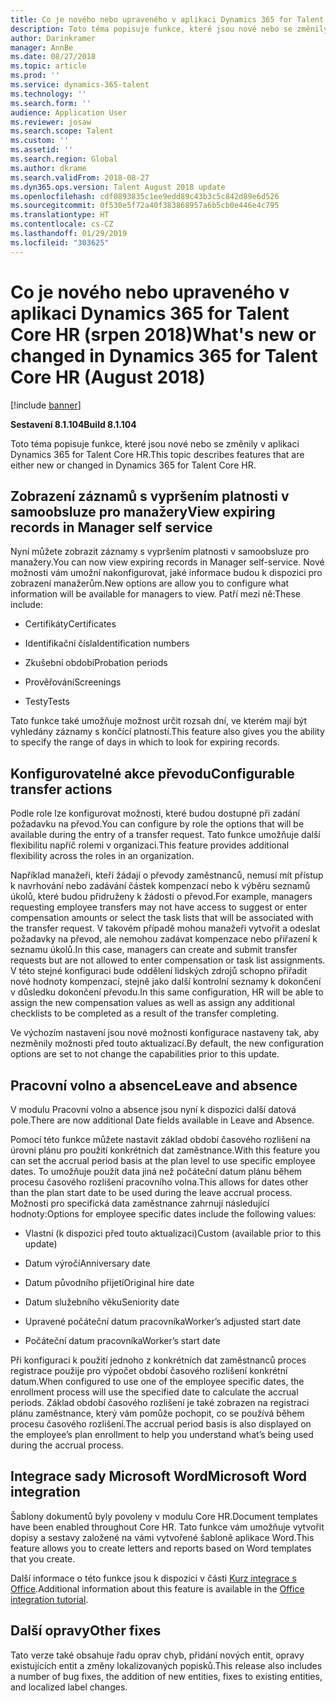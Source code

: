 ```yaml
---
title: Co je nového nebo upraveného v aplikaci Dynamics 365 for Talent Core HR (srpen 2018)
description: Toto téma popisuje funkce, které jsou nové nebo se změnily v aplikaci Microsoft Dynamics 365 for Talent Core HR.
author: Darinkramer
manager: AnnBe
ms.date: 08/27/2018
ms.topic: article
ms.prod: ''
ms.service: dynamics-365-talent
ms.technology: ''
ms.search.form: ''
audience: Application User
ms.reviewer: josaw
ms.search.scope: Talent
ms.custom: ''
ms.assetid: ''
ms.search.region: Global
ms.author: dkrame
ms.search.validFrom: 2018-08-27
ms.dyn365.ops.version: Talent August 2018 update
ms.openlocfilehash: cdf0893835c1ee9edd89c43b3c5c842d89e6d526
ms.sourcegitcommit: 0f530e5f72a40f383868957a6b5cb0e446e4c795
ms.translationtype: HT
ms.contentlocale: cs-CZ
ms.lasthandoff: 01/29/2019
ms.locfileid: "303625"
---
```

# <a name="whats-new-or-changed-in-dynamics-365-for-talent-core-hr-august-2018"></a><span data-ttu-id="aebd5-103">Co je nového nebo upraveného v aplikaci Dynamics 365 for Talent Core HR (srpen 2018)</span><span class="sxs-lookup"><span data-stu-id="aebd5-103">What's new or changed in Dynamics 365 for Talent Core HR (August 2018)</span></span>

[!include [banner](includes/banner.md)]

<span data-ttu-id="aebd5-104">**Sestavení 8.1.104**</span><span class="sxs-lookup"><span data-stu-id="aebd5-104">**Build 8.1.104**</span></span>

<span data-ttu-id="aebd5-105">Toto téma popisuje funkce, které jsou nové nebo se změnily v aplikaci Dynamics 365 for Talent Core HR.</span><span class="sxs-lookup"><span data-stu-id="aebd5-105">This topic describes features that are either new or changed in Dynamics 365 for Talent Core HR.</span></span>

## <a name="view-expiring-records-in-manager-self-service"></a><span data-ttu-id="aebd5-106">Zobrazení záznamů s vypršením platnosti v samoobsluze pro manažery</span><span class="sxs-lookup"><span data-stu-id="aebd5-106">View expiring records in Manager self service</span></span>

<span data-ttu-id="aebd5-107">Nyní můžete zobrazit záznamy s vypršením platnosti v samoobsluze pro manažery.</span><span class="sxs-lookup"><span data-stu-id="aebd5-107">You can now view expiring records in Manager self-service.</span></span> <span data-ttu-id="aebd5-108">Nové možnosti vám umožní nakonfigurovat, jaké informace budou k dispozici pro zobrazení manažerům.</span><span class="sxs-lookup"><span data-stu-id="aebd5-108">New options are allow you to configure what information will be available for managers to view.</span></span> <span data-ttu-id="aebd5-109">Patří mezi ně:</span><span class="sxs-lookup"><span data-stu-id="aebd5-109">These include:</span></span>

-   <span data-ttu-id="aebd5-110">Certifikáty</span><span class="sxs-lookup"><span data-stu-id="aebd5-110">Certificates</span></span>

-   <span data-ttu-id="aebd5-111">Identifikační čísla</span><span class="sxs-lookup"><span data-stu-id="aebd5-111">Identification numbers</span></span>

-   <span data-ttu-id="aebd5-112">Zkušební období</span><span class="sxs-lookup"><span data-stu-id="aebd5-112">Probation periods</span></span>

-   <span data-ttu-id="aebd5-113">Prověřování</span><span class="sxs-lookup"><span data-stu-id="aebd5-113">Screenings</span></span>

-   <span data-ttu-id="aebd5-114">Testy</span><span class="sxs-lookup"><span data-stu-id="aebd5-114">Tests</span></span>

<span data-ttu-id="aebd5-115">Tato funkce také umožňuje možnost určit rozsah dní, ve kterém mají být vyhledány záznamy s končící platností.</span><span class="sxs-lookup"><span data-stu-id="aebd5-115">This feature also gives you the ability to specify the range of days in which to look for expiring records.</span></span>

## <a name="configurable-transfer-actions"></a><span data-ttu-id="aebd5-116">Konfigurovatelné akce převodu</span><span class="sxs-lookup"><span data-stu-id="aebd5-116">Configurable transfer actions</span></span>

<span data-ttu-id="aebd5-117">Podle role lze konfigurovat možnosti, které budou dostupné při zadání požadavku na převod.</span><span class="sxs-lookup"><span data-stu-id="aebd5-117">You can configure by role the options that will be available during the entry of a transfer request.</span></span> <span data-ttu-id="aebd5-118">Tato funkce umožňuje další flexibilitu napříč rolemi v organizaci.</span><span class="sxs-lookup"><span data-stu-id="aebd5-118">This feature provides additional flexibility across the roles in an organization.</span></span>

<span data-ttu-id="aebd5-119">Například manažeři, kteří žádají o převody zaměstnanců, nemusí mít přístup k navrhování nebo zadávání částek kompenzací nebo k výběru seznamů úkolů, které budou přidruženy k žádosti o převod.</span><span class="sxs-lookup"><span data-stu-id="aebd5-119">For example, managers requesting employee transfers may not have access to suggest or enter compensation amounts or select the task lists that will be associated with the transfer request.</span></span> <span data-ttu-id="aebd5-120">V takovém případě mohou manažeři vytvořit a odeslat požadavky na převod, ale nemohou zadávat kompenzace nebo přiřazení k seznamu úkolů.</span><span class="sxs-lookup"><span data-stu-id="aebd5-120">In this case, managers can create and submit transfer requests but are not allowed to enter compensation or task list assignments.</span></span> <span data-ttu-id="aebd5-121">V této stejné konfiguraci bude oddělení lidských zdrojů schopno přiřadit nové hodnoty kompenzací, stejně jako další kontrolní seznamy k dokončení v důsledku dokončení převodu.</span><span class="sxs-lookup"><span data-stu-id="aebd5-121">In this same configuration, HR will be able to assign the new compensation values as well as assign any additional checklists to be completed as a result of the transfer completing.</span></span>

<span data-ttu-id="aebd5-122">Ve výchozím nastavení jsou nové možnosti konfigurace nastaveny tak, aby nezměnily možnosti před touto aktualizací.</span><span class="sxs-lookup"><span data-stu-id="aebd5-122">By default, the new configuration options are set to not change the capabilities prior to this update.</span></span>

## <a name="leave-and-absence"></a><span data-ttu-id="aebd5-123">Pracovní volno a absence</span><span class="sxs-lookup"><span data-stu-id="aebd5-123">Leave and absence</span></span>

<span data-ttu-id="aebd5-124">V modulu Pracovní volno a absence jsou nyní k dispozici další datová pole.</span><span class="sxs-lookup"><span data-stu-id="aebd5-124">There are now additional Date fields available in Leave and Absence.</span></span>

<span data-ttu-id="aebd5-125">Pomocí této funkce můžete nastavit základ období časového rozlišení na úrovni plánu pro použití konkrétních dat zaměstnance.</span><span class="sxs-lookup"><span data-stu-id="aebd5-125">With this feature you can set the accrual period basis at the plan level to use specific employee dates.</span></span> <span data-ttu-id="aebd5-126">To umožňuje použít data jiná než počáteční datum plánu během procesu časového rozlišení pracovního volna.</span><span class="sxs-lookup"><span data-stu-id="aebd5-126">This allows for dates other than the plan start date to be used during the leave accrual process.</span></span> <span data-ttu-id="aebd5-127">Možnosti pro specifická data zaměstnance zahrnují následující hodnoty:</span><span class="sxs-lookup"><span data-stu-id="aebd5-127">Options for employee specific dates include the following values:</span></span>

-   <span data-ttu-id="aebd5-128">Vlastní (k dispozici před touto aktualizaci)</span><span class="sxs-lookup"><span data-stu-id="aebd5-128">Custom (available prior to this update)</span></span>

-   <span data-ttu-id="aebd5-129">Datum výročí</span><span class="sxs-lookup"><span data-stu-id="aebd5-129">Anniversary date</span></span>

-   <span data-ttu-id="aebd5-130">Datum původního přijetí</span><span class="sxs-lookup"><span data-stu-id="aebd5-130">Original hire date</span></span>

-   <span data-ttu-id="aebd5-131">Datum služebního věku</span><span class="sxs-lookup"><span data-stu-id="aebd5-131">Seniority date</span></span>

-   <span data-ttu-id="aebd5-132">Upravené počáteční datum pracovníka</span><span class="sxs-lookup"><span data-stu-id="aebd5-132">Worker’s adjusted start date</span></span>

-   <span data-ttu-id="aebd5-133">Počáteční datum pracovníka</span><span class="sxs-lookup"><span data-stu-id="aebd5-133">Worker’s start date</span></span>

<span data-ttu-id="aebd5-134">Při konfiguraci k použití jednoho z konkrétních dat zaměstnanců proces registrace použije pro výpočet období časového rozlišení konkrétní datum.</span><span class="sxs-lookup"><span data-stu-id="aebd5-134">When configured to use one of the employee specific dates, the enrollment process will use the specified date to calculate the accrual periods.</span></span> <span data-ttu-id="aebd5-135">Základ období časového rozlišení je také zobrazen na registraci plánu zaměstnance, který vám pomůže pochopit, co se používá během procesu časového rozlišení.</span><span class="sxs-lookup"><span data-stu-id="aebd5-135">The accrual period basis is also displayed on the employee’s plan enrollment to help you understand what’s being used during the accrual process.</span></span>

## <a name="microsoft-word-integration"></a><span data-ttu-id="aebd5-136">Integrace sady Microsoft Word</span><span class="sxs-lookup"><span data-stu-id="aebd5-136">Microsoft Word integration</span></span>

<span data-ttu-id="aebd5-137">Šablony dokumentů byly povoleny v modulu Core HR.</span><span class="sxs-lookup"><span data-stu-id="aebd5-137">Document templates have been enabled throughout Core HR.</span></span> <span data-ttu-id="aebd5-138">Tato funkce vám umožňuje vytvořit dopisy a sestavy založené na vámi vytvořené šabloně aplikace Word.</span><span class="sxs-lookup"><span data-stu-id="aebd5-138">This feature allows you to create letters and reports based on Word templates that you create.</span></span>

<span data-ttu-id="aebd5-139">Další informace o této funkce jsou k dispozici v části [Kurz integrace s Office](https://docs.microsoft.com/en-us/dynamics365/unified-operations/dev-itpro/office-integration/office-integration-tutorial?toc=/dynamics365/unified-operations/talent/toc.json).</span><span class="sxs-lookup"><span data-stu-id="aebd5-139">Additional information about this feature is available in the [Office integration tutorial](https://docs.microsoft.com/en-us/dynamics365/unified-operations/dev-itpro/office-integration/office-integration-tutorial?toc=/dynamics365/unified-operations/talent/toc.json).</span></span>


## <a name="other-fixes"></a><span data-ttu-id="aebd5-140">Další opravy</span><span class="sxs-lookup"><span data-stu-id="aebd5-140">Other fixes</span></span>

<span data-ttu-id="aebd5-141">Tato verze také obsahuje řadu oprav chyb, přidání nových entit, opravy existujících entit a změny lokalizovaných popisků.</span><span class="sxs-lookup"><span data-stu-id="aebd5-141">This release also includes a number of bug fixes, the addition of new entities, fixes to existing entities, and localized label changes.</span></span>
